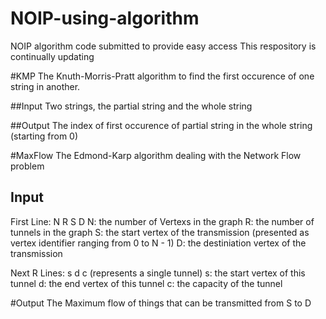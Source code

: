 # NOIP-using-algorithm
NOIP algorithm code submitted to provide easy access
This respository is continually updating

#KMP
The Knuth-Morris-Pratt algorithm to find the first occurence of one string in another.

##Input
Two strings, the partial string and the whole string

##Output
The index of first occurence of partial string in the whole string (starting from 0)

#MaxFlow
The Edmond-Karp algorithm dealing with the Network Flow problem

## Input
First Line: N R S D
N: the number of Vertexs in the graph
R: the number of tunnels in the graph
S: the start vertex of the transmission (presented as vertex identifier ranging from 0 to N - 1)
D: the destiniation vertex of the transmission

Next R Lines: s d c (represents a single tunnel)
s: the start vertex of this tunnel
d: the end vertex of this tunnel
c: the capacity of the tunnel

#Output
The Maximum flow of things that can be transmitted from S to D 
